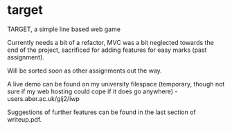target
======

TARGET, a simple line based web game


Currently needs a bit of a refactor, MVC was a bit neglected towards the end of the project, sacrificed for adding features for easy marks (past assignment).

Will be sorted soon as other assignments out the way.

A live demo can be found on my university filespace (temporary, though not sure if my web hosting could cope if it does go anywhere) - users.aber.ac.uk/gij2/iwp

Suggestions of further features can be found in the last section of writeup.pdf.

